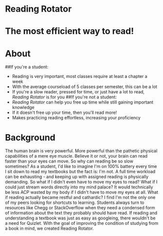 # Reading Rotator
# **The most efficient way to read!**

# About
##If you're a student:
- Reading is very important, most classes require at least a chapter a week
- With the average courseload of 5 classes per semester, this can be a lot
- If you're a slow reader, pressed for time, or just have a lot to read, *Reading Rotator* is for you
##If you're not a student:
- *Reading Rotator* can help you free up time while still gaining important knowledge
- If it doesn't free up your time, then you'll read more!
- Makes practicing reading effortless, increasing your proficiency

# Background
  The human brain is very powerful. More powerful than the pathetic physical capabilities of a mere eye muscle. Believe it or not, your brain can read faster than your eyes can move. So why can reading be so slow sometimes? As a student, I'd like to imagine I'm on 100% battery every time I sit down to read my textbooks but the fact is: I'm not. A full time workload can be exhausting - and keeping up with assigned reading is physically demanding. So what if I didn't even have to move my eyes to read? What if I could just stream words directly into my mind palace? It would technically be less ACP wasted by my body if I didn't have to move my eyes at all. What if reading actually became restful and cathardic? 
  I find I'm not the only one of my peers looking for shortcuts to learning. Students always turn to resources like Chegg or StackOverflow when they need a condensed form of information about the text they probably should have read. If reading and understanding a textbook was just as easy as googleing, there wouldn't be a need for Quizlet. With the goal of improving the condition of studying from a book in mind, we created Reading Rotator.
